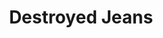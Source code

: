 ---
ee_id: '4463'
site: '1'
type: '2'
long_id: 2018-125 Destroyed Jeans
url: 2018-125-destroyed-jeans
title: Destroyed Jeans
year: '2019'
medium: Vinyl prints onto 8 hanging banners
commission: Sharjah Art Foundation
add_credit: Sharjah Art Foundation
dims: 650 x 250 cm
pitch: 'Went big 4 this! '
ps:
live_url:
related:
youtube:
imgs: destroyed-jeans-2018-125-db-saf--wbBE.jpg,destroyed-jeans-2018-125-db-saf--2s34.jpg
subheading:
year2: '2019'
download:
add_credits:
related_code:
layout: things-i-made
---